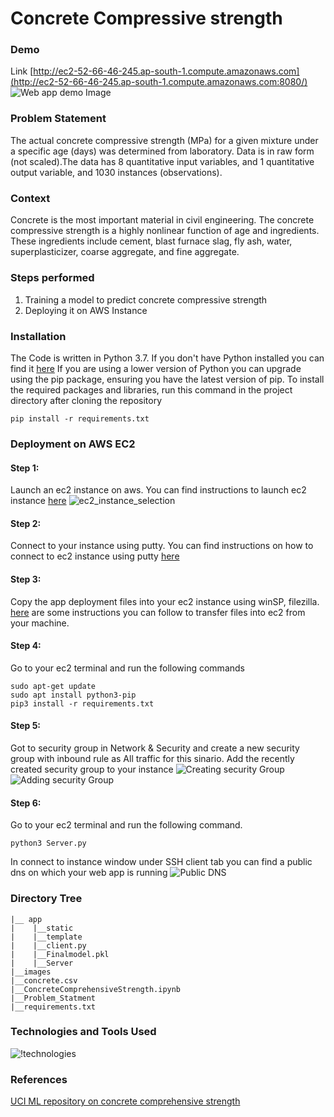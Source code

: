 # Concrete Compressive strength
### Demo
Link
[http://ec2-52-66-46-245.ap-south-1.compute.amazonaws.com](http://ec2-52-66-46-245.ap-south-1.compute.amazonaws.com:8080/)
![Web app demo Image](https://image-33.jpg) 
### Problem Statement
The actual concrete compressive strength (MPa) for a given mixture under a
specific age (days) was determined from laboratory. Data is in raw form (not
scaled).The data has 8 quantitative input variables, and 1 quantitative output
variable, and 1030 instances (observations).

### Context
Concrete is the most important material in civil engineering. The concrete
compressive strength is a highly nonlinear function of age and ingredients.
These ingredients include cement, blast furnace slag, fly ash, water,
superplasticizer, coarse aggregate, and fine aggregate.

##### 
### Steps performed 
1) Training a model to predict concrete compressive strength
2) Deploying it on AWS Instance

### Installation
The Code is written in Python 3.7. If you don't have Python installed you can find it [here](https://www.python.org/downloads/)
If you are using a lower version of Python you can upgrade using the pip package, ensuring you have the latest version of pip. To install the required packages and libraries, run this command in the project directory after cloning the repository

    pip install -r requirements.txt
### Deployment on AWS EC2
#### Step 1:
Launch an ec2 instance on aws. You can find instructions to launch ec2 instance [here](https://docs.aws.amazon.com/efs/latest/ug/gs-step-one-create-ec2-resources.html)
![ec2_instance_selection](https://image-33.jpg)
#### Step 2:
Connect to your instance using putty. You can find instructions on how to connect to ec2 instance using putty [here](https://asf.alaska.edu/how-to/data-recipes/connect-to-your-ec2-instance-using-putty-v1-1/)
#### Step 3:
Copy the app deployment files  into your ec2 instance using winSP, filezilla. [here](https://asf.alaska.edu/how-to/data-recipes/moving-files-into-and-out-of-an-aws-ec2-instance-windows/) are some instructions you can follow to transfer files into ec2 from your machine.
#### Step 4:
Go to your ec2 terminal and run the following commands

    sudo apt-get update
    sudo apt install python3-pip
    pip3 install -r requirements.txt
#### Step 5:
Got to security group in Network & Security and create a new security group with inbound rule as All traffic for this sinario. Add the recently created security group to your instance
![Creating security Group](https://image-33.jpg)
![Adding security Group](https://image-33.jpg) 
#### Step 6:
Go to your ec2 terminal and run the following command.

    python3 Server.py

In connect to instance window under SSH client tab you can find a public dns on which your web app is running
![Public DNS](https://image-33.jpg)
### Directory Tree
    |__ app
    |    |__static
    |    |__template   
    |    |__client.py
    |    |__Finalmodel.pkl
    |    |__Server
    |__images
    |__concrete.csv
    |__ConcreteComprehensiveStrength.ipynb
    |__Problem_Statment
    |__requirements.txt

### Technologies and Tools Used
![!technologies](https://image-33.jpg)
### References
[UCI ML repository on concrete comprehensive strength](https://archive.ics.uci.edu/ml/datasets/concrete+compressive+strength) 